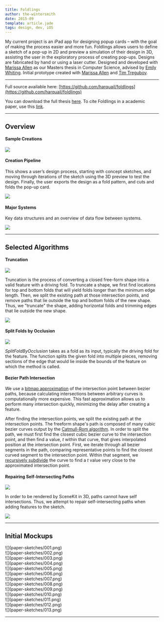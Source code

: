 ```yaml
---
title: Foldlings
author: the-wintersmith
date: 2015-09
template: article.jade
tags: design, dev, iOS
---
```


 My current project is an iPad app for designing popup cards – with the goal of making the process easier and more fun.  Foldlings allows users to define a sketch of a pop-up in 2D and preview a simulation of their design in 3D, assisting the user in the exploratory process of creating pop-ups.  Designs are fabricated by hand or using a laser cutter.  Designed and developed with [Marissa Allen](http://marissaallen.space) as our Masters thesis in Computer Science, advised by [Emily Whiting](http://www.cs.dartmouth.edu/~emily/).  Initial prototype created with [Marissa Allen](http://marissaallen.space) and [Tim Tregubov](http://www.zingweb.com/).  
 
<div class="youtube" id="lVb3rFHqoHA"></div>

---

Full source available here: [https://github.com/harquail/foldlings](https://github.com/harquail/foldlings)

You can download the full thesis [here](foldlings_thesis.pdf).  To cite Foldlings in a academic paper, use this [link](http://libcat.dartmouth.edu/record=b6221887~S1).

---

## Overview

#### Sample Creations

![](foldlings-figures/allcards.png)

#### Creation Pipeline 

This shows a user’s design process, starting with concept sketches, and moving through iterations of the sketch using the 3D preview to test the design. Finally, the user exports the design as a fold pattern, and cuts and folds the pop-up card.

![](foldlings-figures/sinewave.png)

#### Major Systems

Key data structures and an overview of data flow between systems.

![](foldlings-figures/pipeline.png)

---
## Selected Algorithms

#### Truncation

![](foldlings-figures/truncationBeforeAfter.png)

Truncation is the process of converting a closed free-form shape into a valid feature with a driving fold.  To truncate a shape, we first find locations for top and bottom folds that will yield folds longer than the minimum edge length.   Then, we split the existing path at those intersection points, and remove paths that lie outside the top and bottom folds of the new shape.  Thus, we "truncate" the shape, adding horizontal folds and trimming edges that lie outside the new shape.

![](algorithms/truncation.png)

#### Split Folds by Occlusion

![](foldlings-figures/splitfoldbyOcclusionBeforeAfter.png)

_SplitFoldByOcclusion_ takes as a fold as its input, typically the driving fold for the feature. The function splits the given fold into multiple pieces, removing sections of the edge that would lie inside the bounds of the feature on which the method is called.

#### Bezier Path Intersection

We use a [bitmap approximation](https://github.com/unixpickle/PathIntersection) of the intersection point between bezier paths, because calculating intersections between arbitrary curves is computationally more expensive.  This fast approximation allows us to perform many intersection quickly, minimizing the delay after creating a feature.  

After finding the intersection points, we split the existing path at the intersection points.  The freeform shape's path is composed of many cubic bezier curves output by the [Catmull-Rom algorithm](https://en.wikipedia.org/wiki/Centripetal_Catmull%E2%80%93Rom_spline).   In order to split the path, we must first find the closest cubic bezier curve to the intersection point, and then find a value, _t_ within that curve, that gives interpolated position at the intersection point.  First, we iterate through all bezier segments in the path, comparing representative points to find the closest curved segment to the intersection point.  Within that segment, we [recursively subdivide](https://en.wikipedia.org/wiki/De_Casteljau%27s_algorithm) the curve to find a _t_ value very close to the approximated intersection point.


#### Repairing Self-Intersecting Paths

![](foldlings-figures/loopBeforeAfter.png)

In order to be rendered by SceneKit in 3D, paths cannot have self intersections. Thus, we attempt to repair self-intersecting paths when adding features to the sketch.

![](algorithms/selfintersections.png)

---

## Initial Mockups
<div class=left>![](paper-sketches/001.png)</div>
<div class=right>![](paper-sketches/002.png)</div>
<div class=left>![](paper-sketches/003.png)</div>
<div class=right>![](paper-sketches/004.png)</div>
<div class=left>![](paper-sketches/005.png)</div>
<div class=right>![](paper-sketches/006.png)</div>
<div class=left>![](paper-sketches/007.png)</div>
<div class=right>![](paper-sketches/008.png)</div>
<div class=left>![](paper-sketches/009.png)</div>
<div class=right>![](paper-sketches/010.png)</div>
<div class=left>![](paper-sketches/011.png)</div>
<div class=right>![](paper-sketches/012.png)</div>
<div class=left>![](paper-sketches/013.png)</div>


<div class ="pdfEmbed" id="foldings_siggraph_final_abstract"></div>



---